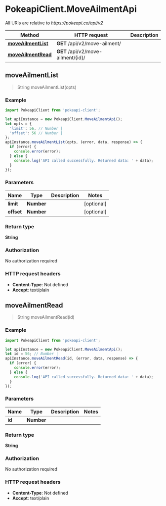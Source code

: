 # PokeapiClient.MoveAilmentApi

All URIs are relative to *https://pokeapi.co/api/v2*

Method | HTTP request | Description
------------- | ------------- | -------------
[**moveAilmentList**](MoveAilmentApi.md#moveAilmentList) | **GET** /api/v2/move-ailment/ | 
[**moveAilmentRead**](MoveAilmentApi.md#moveAilmentRead) | **GET** /api/v2/move-ailment/{id}/ | 



## moveAilmentList

> String moveAilmentList(opts)



### Example

```javascript
import PokeapiClient from 'pokeapi-client';

let apiInstance = new PokeapiClient.MoveAilmentApi();
let opts = {
  'limit': 56, // Number | 
  'offset': 56 // Number | 
};
apiInstance.moveAilmentList(opts, (error, data, response) => {
  if (error) {
    console.error(error);
  } else {
    console.log('API called successfully. Returned data: ' + data);
  }
});
```

### Parameters


Name | Type | Description  | Notes
------------- | ------------- | ------------- | -------------
 **limit** | **Number**|  | [optional] 
 **offset** | **Number**|  | [optional] 

### Return type

**String**

### Authorization

No authorization required

### HTTP request headers

- **Content-Type**: Not defined
- **Accept**: text/plain


## moveAilmentRead

> String moveAilmentRead(id)



### Example

```javascript
import PokeapiClient from 'pokeapi-client';

let apiInstance = new PokeapiClient.MoveAilmentApi();
let id = 56; // Number | 
apiInstance.moveAilmentRead(id, (error, data, response) => {
  if (error) {
    console.error(error);
  } else {
    console.log('API called successfully. Returned data: ' + data);
  }
});
```

### Parameters


Name | Type | Description  | Notes
------------- | ------------- | ------------- | -------------
 **id** | **Number**|  | 

### Return type

**String**

### Authorization

No authorization required

### HTTP request headers

- **Content-Type**: Not defined
- **Accept**: text/plain

